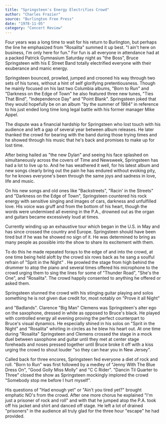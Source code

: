 ```yaml
---
title: "Springsteen's Energy Electrifies Crowd"
author: "Charles Frazier"
source: "Burlington Free Press"
date: "1978-11-05"
category: "Concert Review"
---
```


Four years was a long time to wait for his return to Burlington, but perhaps the line he emphasized from "Rosalita" summed it up best. "I ain't here on business, I'm only here for fun." For fun is all everyone in attendance had at a packed Patrick Gymnasium Saturday night as "the Boss", Bruce Springsteen with his E Street Band totally electrified everyone with their exuberance and manic energy.

Springsteen bounced, prowled, jumped and crooned his way through two sets of his tunes, without a hint of self glorifying pretentiousness. Though he mainly focused on his last two Columbia albums, "Born to Run" and "Darkness on the Edge of Town" he also featured three new tunes, "Ties That Bind", "Independence Day" and "Point Blank". Springsteen joked that they would hopefully be on an album "by the summer of 1984" in reference to his just ended long time long legal battle with his former manager Mike Appel.

The dispute was a financial hardship for Springsteen who lost touch with his audience and left a gap of several year between album releases. He later thanked the crowd for bearing with the band during those trying times and he showed through his music that he's back and promises to make up for lost time.

After being hailed as "the new Dylan" and seeing his face splashed on simultaneously across the covers of Time and Newsweek, Springsteen has had a lot to live up to. And he has weathered it well, for his latest album and new songs clearly bring out the pain he has endured without evoking pity, for he knows everyone's been through the same joys and sadness in love, life and music.

On his new songs and old ones like "Backstreets", "Racin' in the Streets" and "Darkness on the Edge of Town", Springsteen countered his rock energy with sensitive singing and images of cars, darkness and unfulfilled love. His voice was gruff and from the bottom of his heart, though the words were undermixed all evening in the P.A., drowned out as the organ and guitars became excessively loud at times.

Currently winding up an exhaustive tour which began in the U.S. in May and has since crossed the country and Europe. Springsteen should have been tired but if he was he showed no sign of it. He was determined to bring as many people as possible into the show to share its excitement with them.

To do this he made repeated forays to the edge of and into the crowd, at one time being held aloft by the crowd six rows back as he sang a soulful refrain of "Sprit in the Night" . He prowled the stage from high behind the drummer to atop the piano and several times offered his microphone to the crowd urging them to sing the lines for some of "Thunder Road", "She's the One", and "Rosalita". The crowd happily consented to anything he offered or asked them.

Springsteen stunned the crowd with his stinging guitar playing and solos something he is not given due credit for, most notably on "Prove it all Night"

and "Badlands". Clarence "Big Man" Clemens was Springsteen's alter ego on the saxophone, dressed in white as opposed to Bruce's black. He played with controlled energy all evening proving the perfect counterpart to Bruce's visual dynamics. He especially shined in his solos on "Sprit in the Night" and "Rosalita" whirling in circles as he blew his heart out. At one time during "Rosalita" Springsteen and Clemens crossed the stage in a mock duel between saxophone and guitar until they met at center stage foreheads and noses pressed together until Bruce broke it off with a kiss urging the crowd to shout louder "so they can hear you in New Jersey".

Called back for three encores, Springsteen fed everyone a diet of rock and roll. "Born to Run" was first followed by a medley of "Jenny With The Blue Dress On", "Good Golly Miss Molly" and "C C Rider". "Dancin Til Quarter to Three" closed the show as Springsteen mockingly implored the crowd "Somebody stop me before I hurt myself".

His questions of "Had enough yet" or "Ain't you tired yet?" brought emphatic NO's from the crowd. After one more chorus he explained "I'm just a prisoner of rock and roll" and with that he jumped atop the P.A. took off his jacket and shirt and danced off stage. He left a lot of drained "prisoners" in the audience all truly glad for the three hour "escape" he had provided.
